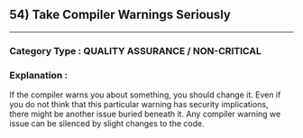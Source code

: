 ## 54) Take Compiler Warnings Seriously
   



---

### **Category Type** : QUALITY ASSURANCE / NON-CRITICAL


### **Explanation** : 

If the compiler warns you about something, you should change it. Even if you do not think that this particular warning has security implications,  
there might be another issue buried beneath it. Any compiler warning we issue can be silenced by slight changes to the code.

